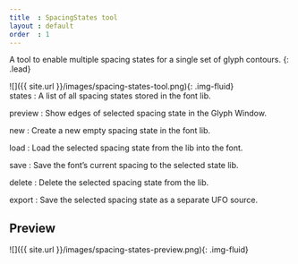 ```yaml
---
title  : SpacingStates tool
layout : default
order  : 1
---
```


A tool to enable multiple spacing states for a single set of glyph contours.
{: .lead}

<div class='row'>
<div class='col-sm-4' markdown='1'>
![]({{ site.url }}/images/spacing-states-tool.png){: .img-fluid}
</div>
<div class='col-sm-8' markdown='1'>
states
: A list of all spacing states stored in the font lib.

preview
: Show edges of selected spacing state in the Glyph Window.

new
: Create a new empty spacing state in the font lib.

load
: Load the selected spacing state from the lib into the font.

save
: Save the font’s current spacing to the selected state lib.

delete
: Delete the selected spacing state from the lib.

export
: Save the selected spacing state as a separate UFO source.
</div>
</div>


Preview
-------

![]({{ site.url }}/images/spacing-states-preview.png){: .img-fluid}
